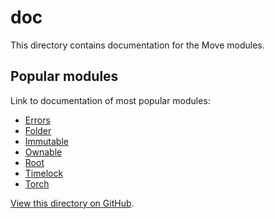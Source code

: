 # doc
This directory contains documentation for the Move modules.

## Popular modules
Link to documentation of most popular modules:
 * [Errors](./Errors.md)
 * [Folder](./Folder.md)
 * [Immutable](./Immutable.md)
 * [Ownable](./Ownable.md)
 * [Root](./Root.md)
 * [Timelock](./Timelock.md)
 * [Torch](./Torch.md)

[View this directory on GitHub](https://github.com/taoheorg/taohe/tree/master/doc).